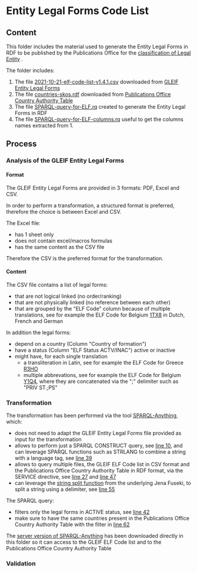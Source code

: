 # Entity Legal Forms Code List

## Content
This folder includes the material used to generate the Entity Legal Forms in RDF to be published by the Publications Office for the [classification of Legal Entity](https://semiceu.github.io/Core-Business-Vocabulary/releases/2.1.0/#LegalEntity%3AlegalFormType)  .

The folder includes:
1. The file [2021-10-21-elf-code-list-v1.4.1.csv](2021-10-21-elf-code-list-v1.4.1.csv) downloaded from [GLEIF Entity Legal Forms](https://www.gleif.org/en/about-lei/code-lists/iso-20275-entity-legal-forms-code-list)
2. The file [countries-skos.rdf](countries-skos.rdf) downloaded from [Publications Office Country Authority Table](https://op.europa.eu/en/web/eu-vocabularies/dataset/-/resource?uri=http://publications.europa.eu/resource/dataset/country)
3. The file [SPARQL-query-for-ELF.rq](SPARQL-query-for-ELF.rq) created to generate the Entity Legal Forms in RDF
4. The file [SPARQL-query-for-ELF-columns.rq](SPARQL-query-for-ELF-columns.rq) useful to get the columns names extracted from 1. 

## Process
### Analysis of the GLEIF Entity Legal Forms

#### Format
The GLEIF Entity Legal Forms are provided in 3 formats: PDF, Excel and CSV.

In order to perform a transformation, a structured format is preferred, therefore the choice is between Excel and CSV.

The Excel file:
* has 1 sheet only
* does not contain excel/macros formulas
* has the same content as the CSV file

Therefore the CSV is the preferred format for the transformation.

#### Content
The CSV file contains a list of legal forms:
* that are not logical linked (no order/ranking)
* that are not physically linked (no reference between each other)
* that are grouped by the "ELF Code" column because of multiple translations, see for example the ELF Code for Belgium [1TX8](https://github.com/SEMICeu/Taxonomy/blob/master/Entity_Legal_Form/2021-10-21-elf-code-list-v1.4.1.csv#L99-L101) in Dutch, French and German

In addition the legal forms:
* depend on a country (Column "Country of formation")
* have a status (Column "ELF Status ACTV/INAC") active or inactive
* might have, for each single translation
  *  a transliteration in Latin, see for example the ELF Code for Greece [R3HO](https://github.com/SEMICeu/Taxonomy/blob/master/Entity_Legal_Form/2021-10-21-elf-code-list-v1.4.1.csv#L1388)
  *  multiple abbrevations, see for example the ELF Code for Belgium [Y1Q4](https://github.com/SEMICeu/Taxonomy/blob/master/Entity_Legal_Form/2021-10-21-elf-code-list-v1.4.1.csv#L234), where they are concatenated via the ";" delimiter such as "PRIV ST.;PS"

### Transformation

The transformation has been performed via the tool [SPARQL-Anything](https://github.com/SPARQL-Anything/sparql.anything), which:
* does not need to adapt the GLEIF Entity Legal Forms file provided as input for the transformation
* allows to perform just a SPARQL CONSTRUCT query, see [line 10](https://github.com/SEMICeu/Taxonomy/blob/master/Entity_Legal_Form/SPARQL-query-for-ELF.rq#L10), and can leverage SPARQL functions such as STRLANG to combine a string with a language tag, see [line 39](https://github.com/SEMICeu/Taxonomy/blob/master/Entity_Legal_Form/SPARQL-query-for-ELF.rq#L39)
* allows to query multiple files, the GLEIF ELF Code list in CSV format and the Publications Office Country Authority Table in RDF format, via the SERVICE directive, see [line 27](https://github.com/SEMICeu/Taxonomy/blob/master/Entity_Legal_Form/SPARQL-query-for-ELF.rq#L27) and [line 47](https://github.com/SEMICeu/Taxonomy/blob/master/Entity_Legal_Form/SPARQL-query-for-ELF.rq#L47) 
* can leverage the [string split function](https://jena.apache.org/documentation/query/library-propfunc.html) from the underlying Jena Fuseki, to split a string using a delimiter, see [line 55]( https://github.com/SEMICeu/Taxonomy/blob/master/Entity_Legal_Form/SPARQL-query-for-ELF.rq#L55)

The SPARQL query:
* filters only the legal forms in ACTIVE status, see [line 42](https://github.com/SEMICeu/Taxonomy/blob/master/Entity_Legal_Form/SPARQL-query-for-ELF.rq#L42)
* make sure to have the same countries present in the Publications Office Country Authority Table with the filter in [line 62](https://github.com/SEMICeu/Taxonomy/blob/master/Entity_Legal_Form/SPARQL-query-for-ELF.rq#L62)

The [server version of SPARQL-Anything](https://github.com/SPARQL-Anything/sparql.anything#using-the-server) has been downloaded directly in this folder so it can access to the GLEIF ELF Code list and to the Publications Office Country Authority Table

### Validation

